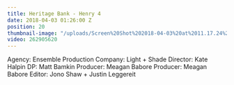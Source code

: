 ```yaml
---
title: Heritage Bank - Henry 4
date: 2018-04-03 01:26:00 Z
position: 20
thumbnail-image: "/uploads/Screen%20Shot%202018-04-03%20at%2011.17.24%20am.png"
video: 262905620
---
```


Agency: Ensemble
Production Company: Light + Shade
Director: Kate Halpin
DP: Matt Bamkin 
Producer: Meagan Babore
Producer: Meagan Babore
Editor: Jono Shaw + Justin Leggereit